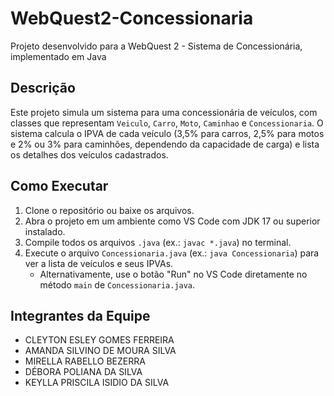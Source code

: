 # WebQuest2-Concessionaria

Projeto desenvolvido para a WebQuest 2 - Sistema de Concessionária, implementado em Java 

## Descrição
Este projeto simula um sistema para uma concessionária de veículos, com classes que representam `Veiculo`, `Carro`, `Moto`, `Caminhao` e `Concessionaria`. O sistema calcula o IPVA de cada veículo (3,5% para carros, 2,5% para motos e 2% ou 3% para caminhões, dependendo da capacidade de carga) e lista os detalhes dos veículos cadastrados.

## Como Executar
1. Clone o repositório ou baixe os arquivos.
2. Abra o projeto em um ambiente como VS Code com JDK 17 ou superior instalado.
3. Compile todos os arquivos `.java` (ex.: `javac *.java`) no terminal.
4. Execute o arquivo `Concessionaria.java` (ex.: `java Concessionaria`) para ver a lista de veículos e seus IPVAs.
   - Alternativamente, use o botão "Run" no VS Code diretamente no método `main` de `Concessionaria.java`.

## Integrantes da Equipe
- CLEYTON ESLEY GOMES FERREIRA
- AMANDA SILVINO DE MOURA SILVA
- MIRELLA RABELLO BEZERRA
- DÉBORA POLIANA DA SILVA
- KEYLLA PRISCILA ISIDIO DA SILVA
